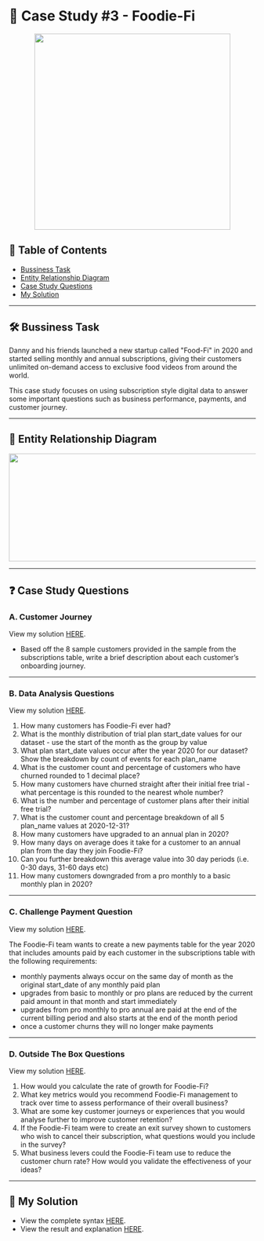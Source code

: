 # 🥑 Case Study #3 - Foodie-Fi
<p align="center">
<img src="https://github.com/qanhnn12/8-Week-SQL-Challenge/blob/main/IMG/3.png" align="center" width="400" height="400" >
  
## 📕 Table of Contents
* [Bussiness Task](https://github.com/qanhnn12/8-Week-SQL-Challenge/tree/main/Case%20Study%20%233%20-%20Foodie-Fi#%EF%B8%8F-bussiness-task)
* [Entity Relationship Diagram](https://github.com/qanhnn12/8-Week-SQL-Challenge/tree/main/Case%20Study%20%233%20-%20Foodie-Fi#-entity-relationship-diagram)
* [Case Study Questions](https://github.com/qanhnn12/8-Week-SQL-Challenge/tree/main/Case%20Study%20%233%20-%20Foodie-Fi#-case-study-questions)
* [My Solution](https://github.com/qanhnn12/8-Week-SQL-Challenge/tree/main/Case%20Study%20%233%20-%20Foodie-Fi#-my-solution)

---
## 🛠️ Bussiness Task
Danny and his friends launched a new startup called "Food-Fi" in 2020 and started selling monthly and annual subscriptions, 
  giving their customers unlimited on-demand access to exclusive food videos from around the world. 
  
  This case study focuses 
  on using subscription style digital data to answer some important questions such as business performance, payments, and customer journey.

---
## 🔐 Entity Relationship Diagram
<p align="center">
<img src="https://github.com/qanhnn12/8-Week-SQL-Challenge/blob/main/IMG/e3.PNG" align="center" width="550" height="220" >

---
## ❓ Case Study Questions
### A. Customer Journey
View my solution [HERE](https://github.com/qanhnn12/8-Week-SQL-Challenge/blob/main/Case%20Study%20%233%20-%20Foodie-Fi/Solution/A.%20Customer%20Journey.md).
* Based off the 8 sample customers provided in the sample from the subscriptions table, write a brief description about each customer’s onboarding journey.

---
### B. Data Analysis Questions
View my solution [HERE](https://github.com/qanhnn12/8-Week-SQL-Challenge/blob/main/Case%20Study%20%233%20-%20Foodie-Fi/Solution/B.%20Data%20Analysis%20Questions.md).

1. How many customers has Foodie-Fi ever had?
2. What is the monthly distribution of trial plan start_date values for our dataset - use the start of the month as the group by value
3. What plan start_date values occur after the year 2020 for our dataset? Show the breakdown by count of events for each plan_name
4. What is the customer count and percentage of customers who have churned rounded to 1 decimal place?
5. How many customers have churned straight after their initial free trial - what percentage is this rounded to the nearest whole number?
6. What is the number and percentage of customer plans after their initial free trial?
7. What is the customer count and percentage breakdown of all 5 plan_name values at 2020-12-31?
8. How many customers have upgraded to an annual plan in 2020?
9. How many days on average does it take for a customer to an annual plan from the day they join Foodie-Fi?
10. Can you further breakdown this average value into 30 day periods (i.e. 0-30 days, 31-60 days etc)
11. How many customers downgraded from a pro monthly to a basic monthly plan in 2020?

---
### C. Challenge Payment Question
View my solution [HERE](https://github.com/qanhnn12/8-Week-SQL-Challenge/blob/main/Case%20Study%20%233%20-%20Foodie-Fi/Solution/C.%20Challenge%20Payment%20Question.md).

The Foodie-Fi team wants to create a new payments table for the year 2020 that includes amounts paid by each customer in the subscriptions table with the following requirements:
  * monthly payments always occur on the same day of month as the original start_date of any monthly paid plan
  * upgrades from basic to monthly or pro plans are reduced by the current paid amount in that month and start immediately
  * upgrades from pro monthly to pro annual are paid at the end of the current billing period and also starts at the end of the month period
  * once a customer churns they will no longer make payments

---
### D. Outside The Box Questions 
View my solution [HERE](https://github.com/qanhnn12/8-Week-SQL-Challenge/blob/main/Case%20Study%20%233%20-%20Foodie-Fi/Solution/D.%20Outside%20The%20Box%20Questions.md).

1. How would you calculate the rate of growth for Foodie-Fi?
2. What key metrics would you recommend Foodie-Fi management to track over time to assess performance of their overall business?
3. What are some key customer journeys or experiences that you would analyse further to improve customer retention?
4. If the Foodie-Fi team were to create an exit survey shown to customers who wish to cancel their subscription, what questions would you include in the survey?
5. What business levers could the Foodie-Fi team use to reduce the customer churn rate? How would you validate the effectiveness of your ideas?

---
## 🚀 My Solution
* View the complete syntax [HERE](https://github.com/qanhnn12/8-Week-SQL-Challenge/tree/main/Case%20Study%20%233%20-%20Foodie-Fi/Syntax).
* View the result and explanation [HERE](https://github.com/qanhnn12/8-Week-SQL-Challenge/tree/main/Case%20Study%20%233%20-%20Foodie-Fi/Solution).